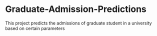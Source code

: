 # Graduate-Admission-Predictions
This project predicts the admissions of graduate student in a university based on certain parameters
